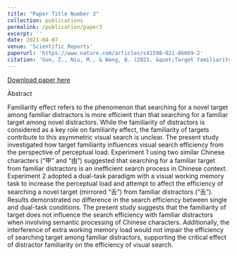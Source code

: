 ```yaml
---
title: "Paper Title Number 3"
collection: publications
permalink: /publication/paper3
excerpt: ''
date: 2021-04-07
venue: 'Scientific Reports'
paperurl: 'https://www.nature.com/articles/s41598-021-86669-2'
citation: 'Guo, Z., Niu, M., & Wang, Q. (2021. &quot;Target familiarity and visual working memory do not influence familiarity effect in visual search, 11.&quot; <i>Scientific Reports</i>(1), 7560.'
---
```

[Download paper here](https://www.nature.com/articles/s41598-021-86669-2)

Abstract

Familiarity effect refers to the phenomenon that searching for a novel target among familiar distractors is more efficient than that searching for a familiar target among novel distractors. While the familiarity of distractors is considered as a key role on familiarity effect, the familiarity of targets contribute to this asymmetric visual search is unclear. The present study investigated how target familiarity influences visual search efficiency from the perspective of perceptual load. Experiment 1 using two similar Chinese characters (“甲” and “由”) suggested that searching for a familiar target from familiar distractors is an inefficient search process in Chinese context. Experiment 2 adopted a dual-task paradigm with a visual working memory task to increase the perceptual load and attempt to affect the efficiency of searching a novel target (mirrored “舌”) from familiar distractors (“舌”). Results demonstrated no difference in the search efficiency between single and dual-task conditions. The present study suggests that the familiarity of target does not influence the search efficiency with familiar distractors when involving semantic processing of Chinese characters. Additionally, the interference of extra working memory load would not impair the efficiency of searching target among familiar distractors, supporting the critical effect of distractor familiarity on the efficiency of visual search.
